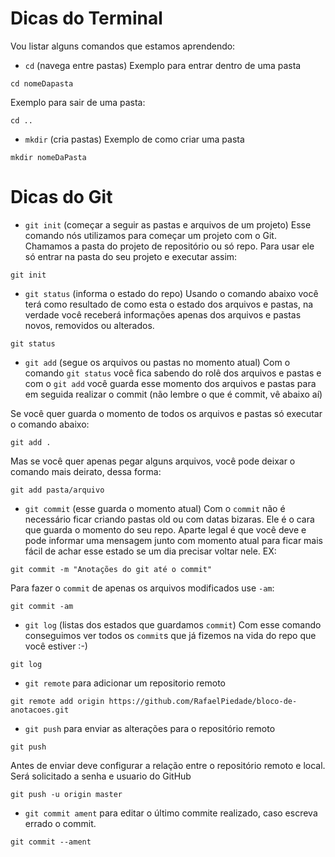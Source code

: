 # Dicas do Terminal

Vou listar alguns comandos que estamos aprendendo:

- `cd` (navega entre pastas)
Exemplo para entrar dentro de uma pasta
```
cd nomeDapasta
```

Exemplo para sair de uma pasta:
```
cd ..
```

- `mkdir` (cria pastas)
Exemplo de como criar uma pasta
```
mkdir nomeDaPasta
```

# Dicas do Git
- `git init` (começar a seguir as pastas e arquivos de um projeto)
Esse comando nós utilizamos para começar um projeto com o Git.
Chamamos a pasta do projeto de repositório ou só repo. Para usar ele só entrar na pasta do seu projeto e executar assim:
```
git init
```
- `git status` (informa o estado do repo)
Usando o  comando abaixo você terá como resultado de como esta o estado dos arquivos e pastas, na verdade você receberá informações apenas dos arquivos e pastas novos, removidos ou alterados.
```
git status
```

- `git add` (segue os arquivos ou pastas no momento atual)
Com o comando `git status` você fica sabendo do rolê dos arquivos e pastas e com o `git add` você guarda esse momento dos arquivos e pastas para em seguida realizar o commit (não lembre o que é commit, vê abaixo aí)

Se você quer guarda o momento de todos os arquivos e pastas só executar o comando abaixo:
```
git add .
```

Mas se você quer apenas pegar alguns arquivos, você pode deixar o comando mais deirato, dessa forma:
```
git add pasta/arquivo
```

- `git commit` (esse guarda o momento atual)
Com o `commit` não é necessário ficar criando pastas old ou com datas bizaras. Ele é o cara que guarda o momento do seu repo.
Aparte legal é que você deve e pode informar uma mensagem junto com momento atual para ficar mais fácil de achar esse estado se um dia precisar voltar nele. EX:
```
git commit -m "Anotações do git até o commit"
```
Para fazer o `commit` de apenas os arquivos modificados use `-am`:
```
git commit -am
```

- `git log` (listas dos estados que guardamos `commit`)
Com esse comando conseguimos ver todos os `commit`s que já fizemos na vida do repo que você estiver :-)
```
git log
```

- `git remote` para adicionar um repositorio remoto 
```
git remote add origin https://github.com/RafaelPiedade/bloco-de-anotacoes.git
```
- `git push` para enviar as alterações para o repositório remoto
```
git push
```
Antes de enviar deve configurar a relação entre o repositório remoto e local. Será solicitado a senha e usuario do GitHub
```
git push -u origin master
```
- `git commit ament` para editar o último commite realizado, caso escreva errado o commit.
```
git commit --ament
```